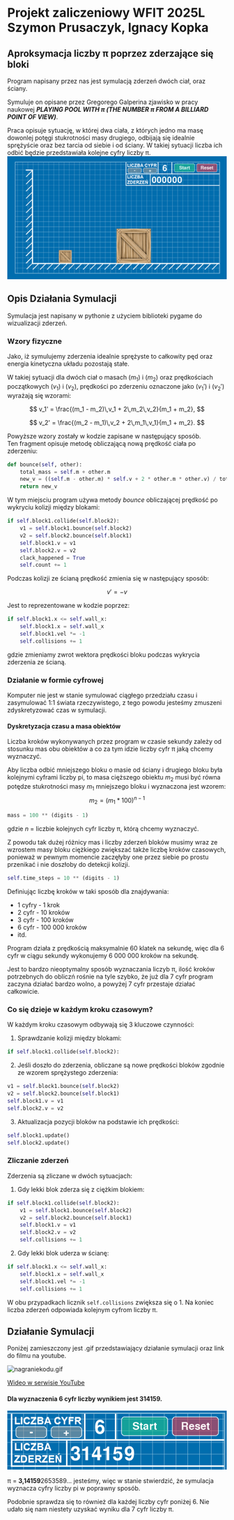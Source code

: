 # Projekt zaliczeniowy WFIT 2025L <br /> Szymon Prusaczyk, Ignacy Kopka


## Aproksymacja liczby π poprzez zderzające się bloki

Program napisany przez nas jest symulacją zderzeń dwóch ciał, oraz ściany.<br />

Symuluje on opisane
przez Gregorego Galperina zjawisko w pracy naukowej **_PLAYING POOL WITH π
(THE NUMBER π FROM
A BILLIARD POINT OF VIEW)_**. <br />

Praca opisuje sytuację, w której dwa ciała, z których jedno ma masę dowonlej potęgi stukrotności masy drugiego,
odbijają się idealnie sprężyście oraz bez tarcia od siebie i od ściany. W takiej sytuacji liczba ich odbić będzie
przedstawiała kolejne cyfry liczby π.
![img.png](readmeData/img.png)

## Opis Działania Symulacji

Symulacja jest napisany w pythonie z użyciem biblioteki pygame do wizualizacji zderzeń.


### Wzory fizyczne
Jako, iż symulujemy zderzenia idealnie sprężyste to całkowity pęd oraz energia kinetyczna układu pozostają stałe.

W takiej sytuacji dla dwóch ciał o masach \($m_1$\) i \($m_2$\) oraz prędkościach początkowych \($v_1$\) i \($v_2$\), prędkości po zderzeniu oznaczone jako \($v_1'$\) i \($v_2'$\) wyrażają się wzorami:

$$
v_1' = \frac{(m_1 - m_2)\,v_1 + 2\,m_2\,v_2}{m_1 + m_2},
$$

$$
v_2' = \frac{(m_2 - m_1)\,v_2 + 2\,m_1\,v_1}{m_1 + m_2}.
$$

Powyższe wzory zostały w kodzie zapisane w następujący sposób. <br />
Ten fragment opisuje metodę obliczającą nową prędkość ciała po zderzeniu:
```python
def bounce(self, other):
    total_mass = self.m + other.m
    new_v = ((self.m - other.m) * self.v + 2 * other.m * other.v) / total_mass
    return new_v
```
W tym miejsciu program używa metody _bounce_ obliczającej prędkość po wykryciu kolizji między blokami:
```python
if self.block1.collide(self.block2):
    v1 = self.block1.bounce(self.block2)
    v2 = self.block2.bounce(self.block1)
    self.block1.v = v1
    self.block2.v = v2
    clack_happened = True
    self.count += 1

```

Podczas kolizji ze ścianą prędkość zmienia się w następujący sposób:

$$
v'=-v
$$

Jest to reprezentowane w kodzie poprzez:
```python
if self.block1.x <= self.wall_x:
    self.block1.x = self.wall_x
    self.block1.vel *= -1
    self.collisions += 1
```
gdzie zmieniamy zwrot wektora prędkości bloku podczas wykrycia zderzenia ze ścianą.


### Działanie w formie cyfrowej

Komputer nie jest w stanie symulować ciągłego przedziału czasu i zasymulować 1:1 świata rzeczywistego,
z tego powodu jesteśmy zmuszeni zdyskretyzować czas w symulacji.

#### Dyskretyzacja czasu a masa obiektów
Liczba kroków wykonywanych przez program w czasie sekundy zależy od stosunku mas obu obiektów a co za tym idzie
liczby cyfr π jaką chcemy wyznaczyć.

Aby liczba odbić mniejszego bloku o masie od ściany i drugiego bloku była kolejnymi cyframi liczby pi, to masa
cięższego obiektu  $m_2$ musi być równa potędze stukrotności masy  $m_1$ mniejszego bloku i wyznaczona jest wzorem:
$$
m_2 = (m_1 * 100)^{n-1}
$$
```python
mass = 100 ** (digits - 1)
```
 gdzie $n$ = liczbie kolejnych cyfr liczby π, którą chcemy wyznaczyć.

Z powodu tak dużej różnicy mas i liczby zderzeń bloków musimy wraz ze wzrostem masy bloku ciężkiego zwiększać także
liczbę kroków czasowych, ponieważ w pewnym momencie zaczęłyby one przez siebie po prostu przenikać i nie doszłoby do
detekcji kolizji.

```python
self.time_steps = 10 ** (digits - 1)
```
Definiując liczbę kroków w taki sposób dla znajdywania:
* 1 cyfry - 1 krok
* 2 cyfr - 10 kroków
* 3 cyfr - 100 kroków
* 6 cyfr - 100 000 kroków
* itd.

Program działa z prędkością maksymalnie 60 klatek na sekundę, więc dla 6 cyfr w ciągu sekundy wykonujemy 6 000 000 kroków
na sekundę.

Jest to bardzo nieoptymalny sposób wyznaczania liczyb π, ilość kroków potrzebnych do obliczń rośnie na tyle szybko, że już dla 7 cyfr program zaczyna działać bardzo wolno,
a powyżej 7 cyfr przestaje działać całkowicie.


### Co się dzieje w każdym kroku czasowym?

W każdym kroku czasowym odbywają się 3 kluczowe czynności:

1. Sprawdzanie kolizji między blokami:

```python
if self.block1.collide(self.block2):
```


2. Jeśli doszło do zderzenia, obliczane są nowe prędkości bloków zgodnie ze wzorem sprężystego zderzenia:

```python
v1 = self.block1.bounce(self.block2)
v2 = self.block2.bounce(self.block1)
self.block1.v = v1
self.block2.v = v2
```


3. Aktualizacja pozycji bloków na podstawie ich prędkości:

    
```python
self.block1.update()
self.block2.update()
```



### Zliczanie zderzeń

Zderzenia są zliczane w dwóch sytuacjach:

1. Gdy lekki blok zderza się z ciężkim blokiem:

```python
if self.block1.collide(self.block2):
    v1 = self.block1.bounce(self.block2)
    v2 = self.block2.bounce(self.block1)
    self.block1.v = v1
    self.block2.v = v2
    self.collisions += 1
```

2. Gdy lekki blok uderza w ścianę:

```python
if self.block1.x <= self.wall_x:
    self.block1.x = self.wall_x
    self.block1.vel *= -1
    self.collisions += 1
```

W obu przypadkach licznik `self.collisions` zwiększa się o 1.
Na koniec liczba zderzeń odpowiada kolejnym cyfrom liczby π.


## Działanie Symulacji

Poniżej zamieszczony jest .gif przedstawiający działanie symulacji oraz link do filmu na youtube.


![nagraniekodu.gif](readmeData/nagraniekodu.gif)

[Wideo w serwisie YouTube](https://youtu.be/gTFYmqfvw9Y)

#### Dla wyznaczenia 6 cyfr liczby wynikiem jest 314159.

![img.png](readmeData/img2.png)

π = **3,14159**2653589... jesteśmy, więc w stanie stwierdzić, że symulacja wyznacza cyfry liczby pi w poprawny sposób.

Podobnie sprawdza się to również dla każdej liczby cyfr poniżej 6. Nie udało się nam niestety uzyskać wyniku dla 7 cyfr liczby π.




